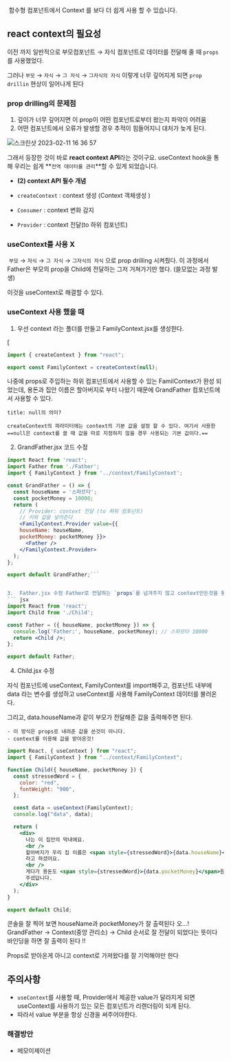 
 함수형 컴포넌트에서 Context 를 보다 더 쉽게 사용 할 수 있습니다.

## react context의 필요성
    
이전 까지 일반적으로 부모컴포넌트 → 자식 컴포넌트로 데이터를 전달해 줄 때 `props` 를 사용했었다.

그러나 `부모` → `자식` → `그 자식` → `그자식의 자식` 이렇게 너무 깊어지게 되면 `prop drillin` 현상이 일어나게 된다


### prop drilling의 문제점


1.  깊이가 너무 깊어지면 이 prop이 어떤 컴포넌트로부터 왔는지 파악이 어려움
2.  어떤 컴포넌트에서 오류가 발생할 경우 추적이 힘들어지니 대처가 늦게 된다.

![스크린샷 2023-02-11 16 36 57](https://user-images.githubusercontent.com/95469708/218246603-8cb89a79-fa6f-4380-97fc-efc73d8743b6.png)

그래서 등장한 것이 바로 **react context API**라는 것이구요. useContext hook을 통해 우리는 쉽게 **`전역 데이터를 관리`**할 수 있게 되었습니다.

-   **(2) context API 필수 개념**
-   `createContext` : context 생성 (Context 객체생성 )

-   `Consumer` : context 변화 감지 

-   `Provider` : context 전달(to 하위 컴포넌트)


### useContext를 사용 X 

 `부모` → `자식` → `그 자식` → `그자식의 자식` 으로 prop drilling 시켜줬다. 이 과정에서 Father은 부모의 prop을 Child에 전달하는 그저 거쳐가기만 했다. (쓸모없는 과정 발생)

이것을 useContext로 해결할 수 있다.

### useContext 사용 했을 때

1.  우선 context 라는 폴더를 만들고 FamilyContext.jsx를 생성한다.

[
```FamilyContext.jsx
import { createContext } from "react";

export const FamilyContext = createContext(null);
```


나중에 props로 주입하는 하위 컴포넌트에서 사용할 수 있는 FamilContext가 완성 되었는데, 용돈과 집안 이름은 할아버지로 부터 나왔기 때문에 GrandFather 컴포넌트에서 사용할 수 있다.

```
title: null의 의미?

createContext의 파라미터에는 context의 기본 값을 설정 할 수 있다. 여기서 사용한 ==null은 context를 쓸 때 값을 따로 지정하지 않을 경우 사용되는 기본 값이다.== 
```

2.  GrandFather.jsx 코드 수정


```jsx 
import React from 'react';
import Father from './Father';
import { FamilyContext } from '../context/FamilyContext';

const GrandFather = () => {
  const houseName = '스파르타';
  const pocketMoney = 10000;
  return (
    // Provider: context 전달 (to 하위 컴포넌트)
    // 키와 값을 넣어준다 
    <FamilyContext.Provider value={{ 
    houseName: houseName, 
    pocketMoney: pocketMoney }}>
      <Father />
    </FamilyContext.Provider>
  );
};

export default GrandFather;```


3.  Father.jsx 수정 Father로 전달하는 `props`를 넘겨주지 않고 context만든것을 통해 외부로 접근할 수 있게 해준다.
``` jsx
import React from 'react';
import Child from './Child';

const Father = ({ houseName, pocketMoney }) => {
  console.log('Father:', houseName, pocketMoney); // 스파르타 10000
  return <Child />;
};

export default Father;
```


4.  Child.jsx 수정

자식 컴포넌트에 useContext, FamilyContext를 import해주고, 컴포넌트 내부에 data 라는 변수를 생성하고 useContext를 사용해 FamilyContext 데이터를 불러온다.

그리고, data.houseName과 같이 부모가 전달해준 값을 출력해주면 된다.

```
- 이 방식은 props로 내려준 값을 쓴것이 아니다. 
- context를 이용해 값을 받아온것!
```


```jsx
import React, { useContext } from "react";
import { FamilyContext } from "../context/FamilyContext";

function Child({ houseName, pocketMoney }) {
  const stressedWord = {
    color: "red",
    fontWeight: "900",
  };

  const data = useContext(FamilyContext);
  console.log("data", data);

  return (
    <div>
      나는 이 집안의 막내에요.
      <br />
      할아버지가 우리 집 이름은 <span style={stressedWord}>{data.houseName}</span>
      라고 하셨어요.
      <br />
      게다가 용돈도 <span style={stressedWord}>{data.pocketMoney}</span>원만큼이나
      주셨답니다.
    </div>
  );
}

export default Child;
```

콘솔을 잘 찍어 보면 houseName과 pocketMoney가 잘 출력된다 
오…! GrandFather → Context(중앙 관리소) → Child 순서로 잘 전달이 되었다는 뜻이다 
바인딩을 하면 잘 출력이 된다 !! 

Props로 받아온게 아니고 context로 가져왔다를 잘 기억해야만 한다 

## 주의사항

-   `useContext`를 사용할 때, Provider에서 제공한 value가 달라지게 되면 useContext를 사용하기 있는 모든 컴포넌트가 리렌더링이 되게 된다.
-   따라서 value 부분을 항상 신경을 써주어야한다.

### 해결방안 

- 메모이제이션

